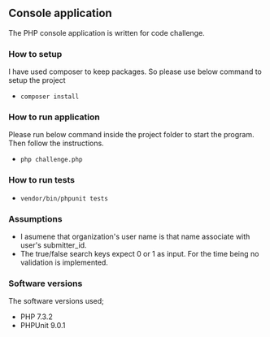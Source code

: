 ## Console application
The PHP console application is written for code challenge.

### How to setup

I have used composer to keep packages. So please use below command to setup the project
- ``composer install``
  

### How to run application

Please run below command inside the project folder to start the program. 
Then follow the instructions.

- ``php challenge.php``

### How to run tests

- ``vendor/bin/phpunit tests``


### Assumptions
- I asumene that organization's user name is that name associate with user's submitter_id.
- The true/false search keys expect 0 or 1 as input. For the time being no validation is implemented.

### Software versions 
The software versions used;
- PHP 7.3.2
- PHPUnit 9.0.1